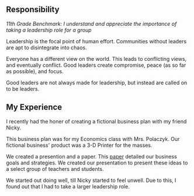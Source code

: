Responsibility
-------------------
*11th Grade Benchmark: I understand and appreciate the importance of taking a leadership role for a group*

Leadership is the focal point of human effort. Communities without leaders are apt to disintegrate into chaos.

Everyone has a different view on the world. This leads to conflicting views, and eventually conflict. Good leaders create compromise, peace (as so far as possible), and focus.

Good leaders are not always made for leadership, but instead are called on to be leaders. 

## My Experience

I recently had the honer of creating a fictional business plan with my friend Nicky.

This business plan was for my Economics class with Mrs. Polaczyk. Our fictional business' product was a 3-D Printer for the masses.

We created a presention and a paper.  This [paper](1) detailed our business goals and strategies. We created our presentation to present these ideas to a select group of teachers and students.

We started out doing well, till Nicky started to feel unwell. Due to this, I found out that I had to take a larger leadership role.

[1]: http://google.com
